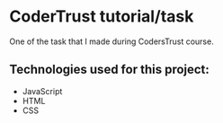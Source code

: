 # CoderTrust tutorial/task

One of the task that I made during CodersTrust course.

## Technologies used for this project:

* JavaScript
* HTML
* CSS
